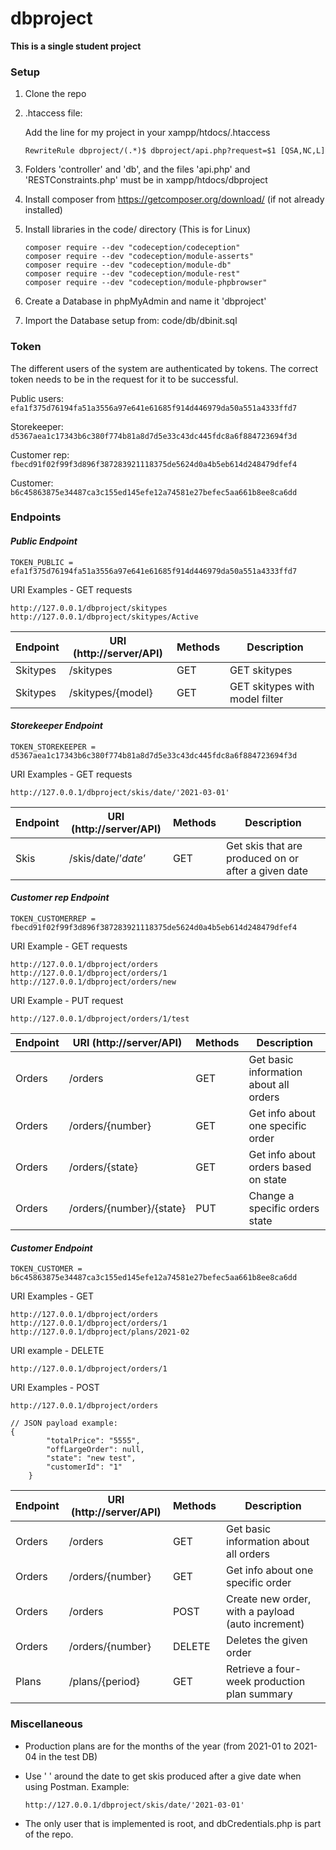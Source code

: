 # dbproject


**This is a single student project**

### Setup

1. Clone the repo

2. .htaccess file:

   Add the line for my project in your xampp/htdocs/.htaccess

   ```
   RewriteRule dbproject/(.*)$ dbproject/api.php?request=$1 [QSA,NC,L]
   ```

3. Folders 'controller' and 'db', and the files 'api.php' and 'RESTConstraints.php' must be in xampp/htdocs/dbproject

4. Install composer from https://getcomposer.org/download/ (if not already installed)

5. Install libraries in the code/ directory (This is for Linux)

   ```
   composer require --dev "codeception/codeception"
   composer require --dev "codeception/module-asserts"
   composer require --dev "codeception/module-db"
   composer require --dev "codeception/module-rest"
   composer require --dev "codeception/module-phpbrowser"
   ```

6. Create a Database in phpMyAdmin and name it 'dbproject' 

7. Import the Database setup from: code/db/dbinit.sql



### **Token**

The different users of the system are authenticated by tokens. The correct token needs to be in the request for it to be successful.

Public users: `efa1f375d76194fa51a3556a97e641e61685f914d446979da50a551a4333ffd7`

Storekeeper: `d5367aea1c17343b6c380f774b81a8d7d5e33c43dc445fdc8a6f884723694f3d`

Customer rep: `fbecd91f02f99f3d896f387283921118375de5624d0a4b5eb614d248479dfef4`

Customer: `b6c45863875e34487ca3c155ed145efe12a74581e27befec5aa661b8ee8ca6dd`



### **Endpoints**

#### *Public Endpoint*

```
TOKEN_PUBLIC = efa1f375d76194fa51a3556a97e641e61685f914d446979da50a551a4333ffd7
```

 URI Examples - GET requests

```
http://127.0.0.1/dbproject/skitypes
http://127.0.0.1/dbproject/skitypes/Active
```



| Endpoint | URI (http://server/API) | Methods | Description                    |
| -------- | ----------------------- | ------- | ------------------------------ |
| Skitypes | /skitypes               | GET     | GET skitypes                   |
| Skitypes | /skitypes/{model}       | GET     | GET skitypes with model filter |



#### *Storekeeper Endpoint*

```
TOKEN_STOREKEEPER = d5367aea1c17343b6c380f774b81a8d7d5e33c43dc445fdc8a6f884723694f3d
```

URI Examples - GET requests

```
http://127.0.0.1/dbproject/skis/date/'2021-03-01'
```

| Endpoint | URI (http://server/API) | Methods | Description                                          |
| -------- | ----------------------- | ------- | ---------------------------------------------------- |
| Skis     | /skis/date/’*date*’     | GET     | Get skis that are produced on or  after a given date |



#### *Customer rep Endpoint*

```
TOKEN_CUSTOMERREP = fbecd91f02f99f3d896f387283921118375de5624d0a4b5eb614d248479dfef4
```

URI Example - GET requests

```
http://127.0.0.1/dbproject/orders
http://127.0.0.1/dbproject/orders/1
http://127.0.0.1/dbproject/orders/new

```

URI Example - PUT request

```
http://127.0.0.1/dbproject/orders/1/test
```

| Endpoint | URI (http://server/API)  | Methods | Description                             |
| -------- | ------------------------ | ------- | --------------------------------------- |
| Orders   | /orders                  | GET     | Get basic information about all  orders |
| Orders   | /orders/{number}         | GET     | Get info about one specific order       |
| Orders   | /orders/{state}          | GET     | Get info about orders based on  state   |
| Orders   | /orders/{number}/{state} | PUT     | Change a specific orders state          |



#### *Customer Endpoint* 

```
TOKEN_CUSTOMER = b6c45863875e34487ca3c155ed145efe12a74581e27befec5aa661b8ee8ca6dd
```

URI Examples - GET

```
http://127.0.0.1/dbproject/orders
http://127.0.0.1/dbproject/orders/1
http://127.0.0.1/dbproject/plans/2021-02
```

URI example - DELETE

```
http://127.0.0.1/dbproject/orders/1
```

URI Examples - POST

```
http://127.0.0.1/dbproject/orders

// JSON payload example:
{
        "totalPrice": "5555",
        "offLargeOrder": null,
        "state": "new test",
        "customerId": "1"
    }
```

| Endpoint | URI (http://server/API) | Methods | Description                                        |
| -------- | ----------------------- | ------- | -------------------------------------------------- |
| Orders   | /orders                 | GET     | Get basic information about all  orders            |
| Orders   | /orders/{number}        | GET     | Get info about one specific order                  |
| Orders   | /orders                 | POST    | Create new order, with a payload  (auto increment) |
| Orders   | /orders/{number}        | DELETE  | Deletes the given order                            |
| Plans    | /plans/{period}         | GET     | Retrieve a four-week production plan summary       |





### **Miscellaneous**

- Production plans are for the months of the year (from 2021-01 to 2021-04 in the test DB)

- Use ' ' around the date to get skis produced after a give date when using Postman. Example:

  ```
  http://127.0.0.1/dbproject/skis/date/'2021-03-01'
  ```

- The only user that is implemented is root, and dbCredentials.php is part of the repo.

